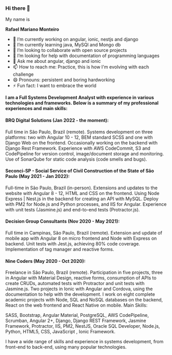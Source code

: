 ### Hi there 👋

My name is

**Rafael Mariano Monteiro**

- 🔭 I’m currently working on angular, ionic, nestjs and django
- 🌱 I’m currently learning java, MySQl and Mongo db
- 👯 I’m looking to collaborate with open source projects
- 🤔 I’m looking for help with documentation of programming languages
- 💬 Ask me about angular, django and ionic
- 📫 How to reach me: Practice, this is how I'm evolving with each challenge
- 😄 Pronouns:  persistent and boring hardworking
- ⚡ Fun fact: I want to embrace the world

**I am a Full Systems Development Analyst with experience in various technologies and frameworks. Below is a summary of my professional experiences and main skills:**

#### BRQ Digital Solutions (Jan 2022 - the moment):

Full time in São Paulo, Brazil (remote).
Systems development on three platforms: two with Angular 10 - 12, BEM standard SCSS and one with Django Web on the frontend.
Occasionally working on the backend with Django Rest Framework.
Experience with AWS CodeCommit, S3 and CodePipeline for version control, image/document storage and monitoring.
Use of SonarQube for static code analysis (code smells and bugs).

#### Seconci-SP - Social Service of Civil Construction of the State of São Paulo (May 2021 - Jan 2022):

Full-time in São Paulo, Brazil (in-person).
Extensions and updates to the website with Angular 8 - 12, HTML and CSS on the frontend.
Using Node Express | Nest.js in the backend for creating an API with MySQL.
Deploy with PM2 for Node.js and Python processes, and IIS for Angular.
Experience with unit tests (Jasmine.js) and end-to-end tests (Protractor.js).

#### Decision Group Consultants (Nov 2020 - May 2021):

Full time in Campinas, São Paulo, Brazil (remote).
Extension and update of mobile app with Angular 8 on micro frontend and Node with Express on backend.
Unit tests with Jest.js, achieving 80% code coverage.
Implementation of tag manager and reactive forms.

#### Nine Coders (May 2020 - Oct 2020):

Freelance in São Paulo, Brazil (remote).
Participation in five projects, three in Angular with Material Design, reactive forms, consumption of APIs to create CRUDs, automated tests with Protractor and unit tests with Jasmine.js.
Two projects in Ionic with Angular and Cordova, using the documentation to help with the development.
I work on eight complete academic projects with Node, SQL and NoSQL databases on the backend, React on the web frontend and React Native on mobile.
Main Skills:

SASS, Bootstrap, Angular Material, PostgreSQL, AWS CodePipeline, Scrumban, Angular 2+, Django, Django REST Framework, Jasmine Framework, Protractor, IIS, PM2, NestJS, Oracle SQL Developer, Node.js, Python, HTML5, CSS, JavaScript , Ionic Framework.

I have a wide range of skills and experience in systems development, from front-end to back-end, using many popular technologies.
